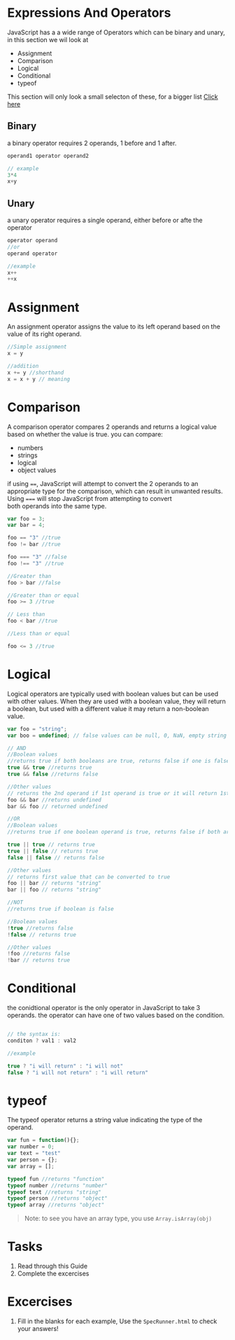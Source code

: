 # Expressions And Operators
JavaScript has a a wide range of Operators which can be binary and unary, in this section we wil look at

* Assignment
* Comparison 
* Logical
* Conditional 
* typeof

This section will only look a small selecton of these, for a bigger list [Click here](https://developer.mozilla.org/en-US/docs/Web/JavaScript/Guide/Expressions_and_Operators)

## Binary
a binary operator requires 2 operands, 1 before and 1 after. 

```Javascript 
operand1 operator operand2

// example
3*4
x+y
```

## Unary

a unary operator requires a single operand, either before or afte the operator

```Javascript
operator operand
//or
operand operator

//example
x++
++x
```

# Assignment
An assignment operator assigns the value to its left operand based on the value of its right operand. 

```JavaScript
//Simple assignment
x = y

//addition
x += y //shorthand
x = x + y // meaning
```

# Comparison
A comparison operator compares 2 operands and returns a logical value based on whether the value is true. you can compare:
* numbers
* strings
* logical
* object values

if using `==`, JavaScript will attempt to convert the 2 operands to an appropriate type for the comparison, 
which can result in unwanted results. Using `===` will stop JavaScript from attempting to convert  
both operands into the same type.

```JavaScript
var foo = 3;
var bar = 4;

foo == "3" //true
foo != bar //true

foo === "3" //false
foo !== "3" //true

//Greater than
foo > bar //false

//Greater than or equal
foo >= 3 //true

// Less than
foo < bar //true

//Less than or equal

foo <= 3 //true

```

# Logical

Logical operators are typically used with boolean values but can be used with other values. 
When they are used with a boolean value, they will return a boolean, but used with a different value 
it may return a non-boolean value. 

```JavaScript
var foo = "string";
var boo = undefined; // false values can be null, 0, NaN, empty string ("") or undefined. 

// AND
//Boolean values
//returns true if both booleans are true, returns false if one is false
true && true //returns true
true && false //returns false

//Other values
// returns the 2nd operand if 1st operand is true or it will return 1st if false
foo && bar //returns undefined
bar && foo // returned undefined

//OR
//Boolean values
//returns true if one boolean operand is true, returns false if both are false

true || true // returns true
true || false // returns true
false || false // returns false

//Other values
// returns first value that can be converted to true
foo || bar // returns "string"
bar || foo // returns "string"

//NOT
//returns true if boolean is false

//Boolean values
!true //returns false
!false // returns true

//Other values
!foo //returns false
!bar // returns true

```

# Conditional
the conidtional operator is the only operator in JavaScript to take 3 operands. 
the operator can have one of two values based on the condition.

```Javascript

// the syntax is:
conditon ? val1 : val2

//example

true ? "i will return" : "i will not"
false ? "i will not return" : "i will return"
```


# typeof

The typeof operator returns a string value indicating the type of the operand. 

```JavaScript
var fun = function(){};
var number = 0;
var text = "test"
var person = {};
var array = [];

typeof fun //returns "function"
typeof number //returns "number"
typeof text //returns "string"
typeof person //returns "object"
typeof array //returns "object"
```
 > Note: to see you have an array type, you use `Array.isArray(obj)`


 # Tasks

 1. Read through this Guide
 2. Complete the excercises

 # Excercises

 1. Fill in the blanks for each example, Use the `SpecRunner.html` to check your answers!